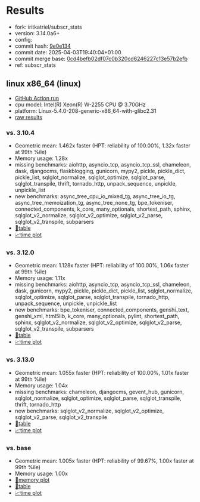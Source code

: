 # Results

- fork: iritkatriel/subscr_stats
- version: 3.14.0a6+
- config: 
- commit hash: [9e0e134](https://github.com/iritkatriel/cpython/commit/9e0e134)
- commit date: 2025-04-03T19:40:04+01:00
- commit merge base: [0cd4befb02df07c0b320cd6246227c13e57b2efb](https://github.com/python/cpython/commit/0cd4befb02df07c0b320cd6246227c13e57b2efb)
- ref: subscr_stats

## linux x86_64 (linux)

- [GitHub Action run](https://github.com/faster-cpython/benchmarking/actions/runs/14250464114)
- cpu model: Intel(R) Xeon(R) W-2255 CPU @ 3.70GHz
- platform: Linux-5.4.0-208-generic-x86_64-with-glibc2.31
- [raw results](bm-20250403-linux-x86_64-iritkatriel-subscr_stats-3.14.0a6%2B-9e0e134.json)

### vs. 3.10.4

- Geometric mean: 1.462x faster (HPT: reliability of 100.00%, 1.32x faster at 99th %ile)
- Memory usage: 1.28x
- missing benchmarks: aiohttp, asyncio_tcp, asyncio_tcp_ssl, chameleon, dask, djangocms, flaskblogging, gunicorn, mypy2, pickle, pickle_dict, pickle_list, sqlglot_normalize, sqlglot_optimize, sqlglot_parse, sqlglot_transpile, thrift, tornado_http, unpack_sequence, unpickle, unpickle_list
- new benchmarks: async_tree_cpu_io_mixed_tg, async_tree_io_tg, async_tree_memoization_tg, async_tree_none_tg, bpe_tokeniser, connected_components, k_core, many_optionals, shortest_path, sphinx, sqlglot_v2_normalize, sqlglot_v2_optimize, sqlglot_v2_parse, sqlglot_v2_transpile, subparsers
- [📄table](bm-20250403-linux-x86_64-iritkatriel-subscr_stats-3.14.0a6%2B-9e0e134-vs-3.10.4.md)
- [📈time plot](bm-20250403-linux-x86_64-iritkatriel-subscr_stats-3.14.0a6%2B-9e0e134-vs-3.10.4.svg)

### vs. 3.12.0

- Geometric mean: 1.128x faster (HPT: reliability of 100.00%, 1.06x faster at 99th %ile)
- Memory usage: 1.11x
- missing benchmarks: aiohttp, asyncio_tcp, asyncio_tcp_ssl, chameleon, dask, gunicorn, mypy2, pickle, pickle_dict, pickle_list, sqlglot_normalize, sqlglot_optimize, sqlglot_parse, sqlglot_transpile, tornado_http, unpack_sequence, unpickle, unpickle_list
- new benchmarks: bpe_tokeniser, connected_components, genshi_text, genshi_xml, html5lib, k_core, many_optionals, pylint, shortest_path, sphinx, sqlglot_v2_normalize, sqlglot_v2_optimize, sqlglot_v2_parse, sqlglot_v2_transpile, subparsers
- [📄table](bm-20250403-linux-x86_64-iritkatriel-subscr_stats-3.14.0a6%2B-9e0e134-vs-3.12.0.md)
- [📈time plot](bm-20250403-linux-x86_64-iritkatriel-subscr_stats-3.14.0a6%2B-9e0e134-vs-3.12.0.svg)

### vs. 3.13.0

- Geometric mean: 1.055x faster (HPT: reliability of 100.00%, 1.01x faster at 99th %ile)
- Memory usage: 1.04x
- missing benchmarks: chameleon, djangocms, gevent_hub, gunicorn, sqlglot_normalize, sqlglot_optimize, sqlglot_parse, sqlglot_transpile, thrift, tornado_http
- new benchmarks: sqlglot_v2_normalize, sqlglot_v2_optimize, sqlglot_v2_parse, sqlglot_v2_transpile
- [📄table](bm-20250403-linux-x86_64-iritkatriel-subscr_stats-3.14.0a6%2B-9e0e134-vs-3.13.0.md)
- [📈time plot](bm-20250403-linux-x86_64-iritkatriel-subscr_stats-3.14.0a6%2B-9e0e134-vs-3.13.0.svg)

### vs. base

- Geometric mean: 1.005x faster (HPT: reliability of 99.67%, 1.00x faster at 99th %ile)
- Memory usage: 1.00x
- [🧠memory plot](bm-20250403-linux-x86_64-iritkatriel-subscr_stats-3.14.0a6%2B-9e0e134-vs-base-mem.svg)
- [📄table](bm-20250403-linux-x86_64-iritkatriel-subscr_stats-3.14.0a6%2B-9e0e134-vs-base.md)
- [📈time plot](bm-20250403-linux-x86_64-iritkatriel-subscr_stats-3.14.0a6%2B-9e0e134-vs-base.svg)

